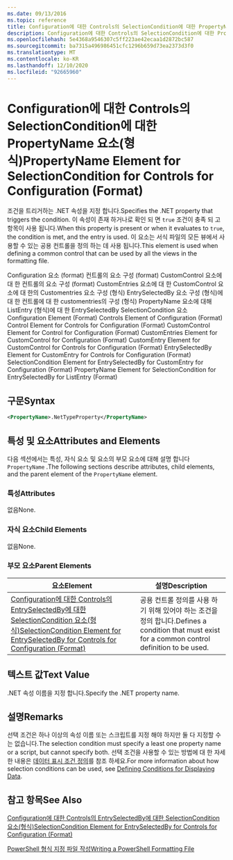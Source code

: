 ```yaml
---
ms.date: 09/13/2016
ms.topic: reference
title: Configuration에 대한 Controls의 SelectionCondition에 대한 PropertyName 요소(형식)
description: Configuration에 대한 Controls의 SelectionCondition에 대한 PropertyName 요소(형식)
ms.openlocfilehash: 5e4368a9546307c5ff223ae42ecaa1d2872bc587
ms.sourcegitcommit: ba7315a496986451cfc1296b659d73ea2373d3f0
ms.translationtype: MT
ms.contentlocale: ko-KR
ms.lasthandoff: 12/10/2020
ms.locfileid: "92665960"
---
```

# <a name="propertyname-element-for-selectioncondition-for-controls-for-configuration-format"></a><span data-ttu-id="92799-103">Configuration에 대한 Controls의 SelectionCondition에 대한 PropertyName 요소(형식)</span><span class="sxs-lookup"><span data-stu-id="92799-103">PropertyName Element for SelectionCondition for Controls for Configuration (Format)</span></span>

<span data-ttu-id="92799-104">조건을 트리거하는 .NET 속성을 지정 합니다.</span><span class="sxs-lookup"><span data-stu-id="92799-104">Specifies the .NET property that triggers the condition.</span></span> <span data-ttu-id="92799-105">이 속성이 존재 하거나로 확인 되 면 `true` 조건이 충족 되 고 항목이 사용 됩니다.</span><span class="sxs-lookup"><span data-stu-id="92799-105">When this property is present or when it evaluates to `true`, the condition is met, and the entry is used.</span></span> <span data-ttu-id="92799-106">이 요소는 서식 파일의 모든 뷰에서 사용할 수 있는 공용 컨트롤을 정의 하는 데 사용 됩니다.</span><span class="sxs-lookup"><span data-stu-id="92799-106">This element is used when defining a common control that can be used by all the views in the formatting file.</span></span>

<span data-ttu-id="92799-107">Configuration 요소 (format) 컨트롤의 요소 구성 (format) CustomControl 요소에 대 한 컨트롤의 요소 구성 (format) CustomEntries 요소에 대 한 CustomControl 요소에 대 한의 Customentries 요소 구성 (형식) EntrySelectedBy 요소 구성 (형식)에 대 한 컨트롤에 대 한 customentries의 구성 (형식) PropertyName 요소에 대해 ListEntry (형식)에 대 한 EntrySelectedBy SelectionCondition 요소</span><span class="sxs-lookup"><span data-stu-id="92799-107">Configuration Element (Format) Controls Element of Configuration (Format) Control Element for Controls for Configuration (Format) CustomControl Element for Control for Configuration (Format) CustomEntries Element for CustomControl for Configuration (Format) CustomEntry Element for CustomControl for Controls for Configuration (Format) EntrySelectedBy Element for CustomEntry for Controls for Configuration (Format) SelectionCondition Element for EntrySelectedBy for CustomEntry for Configuration (Format) PropertyName Element for SelectionCondition for EntrySelectedBy for ListEntry (Format)</span></span>

## <a name="syntax"></a><span data-ttu-id="92799-108">구문</span><span class="sxs-lookup"><span data-stu-id="92799-108">Syntax</span></span>

```xml
<PropertyName>.NetTypeProperty</PropertyName>
```

## <a name="attributes-and-elements"></a><span data-ttu-id="92799-109">특성 및 요소</span><span class="sxs-lookup"><span data-stu-id="92799-109">Attributes and Elements</span></span>

<span data-ttu-id="92799-110">다음 섹션에서는 특성, 자식 요소 및 요소의 부모 요소에 대해 설명 합니다 `PropertyName` .</span><span class="sxs-lookup"><span data-stu-id="92799-110">The following sections describe attributes, child elements, and the parent element of the `PropertyName` element.</span></span>

### <a name="attributes"></a><span data-ttu-id="92799-111">특성</span><span class="sxs-lookup"><span data-stu-id="92799-111">Attributes</span></span>

<span data-ttu-id="92799-112">없음</span><span class="sxs-lookup"><span data-stu-id="92799-112">None.</span></span>

### <a name="child-elements"></a><span data-ttu-id="92799-113">자식 요소</span><span class="sxs-lookup"><span data-stu-id="92799-113">Child Elements</span></span>

<span data-ttu-id="92799-114">없음</span><span class="sxs-lookup"><span data-stu-id="92799-114">None.</span></span>

### <a name="parent-elements"></a><span data-ttu-id="92799-115">부모 요소</span><span class="sxs-lookup"><span data-stu-id="92799-115">Parent Elements</span></span>

|<span data-ttu-id="92799-116">요소</span><span class="sxs-lookup"><span data-stu-id="92799-116">Element</span></span>|<span data-ttu-id="92799-117">설명</span><span class="sxs-lookup"><span data-stu-id="92799-117">Description</span></span>|
|-------------|-----------------|
|[<span data-ttu-id="92799-118">Configuration에 대한 Controls의 EntrySelectedBy에 대한 SelectionCondition 요소(형식)</span><span class="sxs-lookup"><span data-stu-id="92799-118">SelectionCondition Element for EntrySelectedBy for Controls for Configuration (Format)</span></span>](./selectioncondition-element-for-entryselectedby-for-controls-for-configuration-format.md)|<span data-ttu-id="92799-119">공용 컨트롤 정의를 사용 하기 위해 있어야 하는 조건을 정의 합니다.</span><span class="sxs-lookup"><span data-stu-id="92799-119">Defines a condition that must exist for a common control definition to be used.</span></span>|

## <a name="text-value"></a><span data-ttu-id="92799-120">텍스트 값</span><span class="sxs-lookup"><span data-stu-id="92799-120">Text Value</span></span>

<span data-ttu-id="92799-121">.NET 속성 이름을 지정 합니다.</span><span class="sxs-lookup"><span data-stu-id="92799-121">Specify the .NET property name.</span></span>

## <a name="remarks"></a><span data-ttu-id="92799-122">설명</span><span class="sxs-lookup"><span data-stu-id="92799-122">Remarks</span></span>

<span data-ttu-id="92799-123">선택 조건은 하나 이상의 속성 이름 또는 스크립트를 지정 해야 하지만 둘 다 지정할 수는 없습니다.</span><span class="sxs-lookup"><span data-stu-id="92799-123">The selection condition must specify a least one property name or a script, but cannot specify both.</span></span> <span data-ttu-id="92799-124">선택 조건을 사용할 수 있는 방법에 대 한 자세한 내용은 [데이터 표시 조건 정의](./defining-conditions-for-displaying-data.md)를 참조 하세요.</span><span class="sxs-lookup"><span data-stu-id="92799-124">For more information about how selection conditions can be used, see [Defining Conditions for Displaying Data](./defining-conditions-for-displaying-data.md).</span></span>

## <a name="see-also"></a><span data-ttu-id="92799-125">참고 항목</span><span class="sxs-lookup"><span data-stu-id="92799-125">See Also</span></span>

[<span data-ttu-id="92799-126">Configuration에 대한 Controls의 EntrySelectedBy에 대한 SelectionCondition 요소(형식)</span><span class="sxs-lookup"><span data-stu-id="92799-126">SelectionCondition Element for EntrySelectedBy for Controls for Configuration (Format)</span></span>](./selectioncondition-element-for-entryselectedby-for-controls-for-configuration-format.md)

[<span data-ttu-id="92799-127">PowerShell 형식 지정 파일 작성</span><span class="sxs-lookup"><span data-stu-id="92799-127">Writing a PowerShell Formatting File</span></span>](./writing-a-powershell-formatting-file.md)
